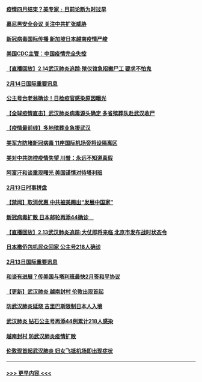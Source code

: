 #### [疫情四月结束？美专家﹕目前论断为时过早](../pages/prog202/a102777248.md?t=02150622) 
#### [慕尼黑安全会议 关注中共扩张威胁](../pages/prog202/a102777254.md?t=02150622) 
#### [新冠病毒国际传播 新加坡日本越南疫情严峻](../pages/prog202/a102777245.md?t=02150622) 
#### [美国CDC主管：中国疫情完全失控](../pages/prog202/a102777236.md?t=02150622) 
#### [【直播回放】2.14武汉肺炎追踪:殡仪馆急招搬尸工 要求不怕鬼](../pages/prog202/a102777141.md?t=02150622) 
#### [2月14日国际重要讯息](../pages/prog202/a102777073.md?t=02150622) 
#### [公主号台老翁确诊！日检疫官感染原因曝光](../pages/prog202/a102777075.md?t=02150622) 
#### [【全球疫情直击】武汉肺炎病毒源头确定 多省殡葬队赴武汉收尸](../pages/prog202/a102777026.md?t=02150622) 
#### [【疫情最前线】多地殡葬业急援武汉](../pages/prog202/a102776986.md?t=02150622) 
#### [美军方防堵新冠病毒 11座国际机场旁将设隔离区](../pages/prog202/a102776870.md?t=02150622) 
#### [美对中共防控疫情失望 川普：永远不知道真假](../pages/prog202/a102776836.md?t=02150622) 
#### [阿富汗和谈重现曙光 美国谨慎对待塔利班](../pages/prog202/a102776748.md?t=02150622) 
#### [2月13日时事拼盘](../pages/prog202/a102776689.md?t=02150622) 
#### [【禁闻】取消优惠 中共被美踢出“发展中国家”](../pages/prog202/a102776670.md?t=02150622) 
#### [新冠病毒扩散 日本邮轮再添44确诊　](../pages/prog202/a102776518.md?t=02150622) 
#### [【直播回放】2.13武汉肺炎追踪:大仗即将来临 北京市发布战时状态令](../pages/prog202/a102776399.md?t=02150622) 
#### [日本撤侨包机民众回家 公主号218人确诊](../pages/prog202/a102776346.md?t=02150622) 
#### [2月13日国际重要讯息](../pages/prog202/a102776339.md?t=02150622) 
#### [和谈有进展？传美国与塔利班最快2月签和平协议](../pages/prog202/a102776291.md?t=02150622) 
#### [【更新】武汉肺炎 越南封村 伦敦出现首起](../pages/prog202/a102770740.md?t=02150622) 
#### [防武汉肺炎延烧 吉里巴斯限制日本人入境](../pages/prog202/a102776276.md?t=02150622) 
#### [武汉肺炎 钻石公主号再添44例累计218人感染](../pages/prog202/a102776089.md?t=02150622) 
#### [越南封村 防武汉肺炎疫情扩散](../pages/prog202/a102776214.md?t=02150622) 
#### [伦敦现首起武汉肺炎 妇女飞抵机场即出现症状](../pages/prog202/a102776031.md?t=02150622) 

----
#### [ >>> 更早内容 <<< ](../indexes/prog202-earlier.md)
